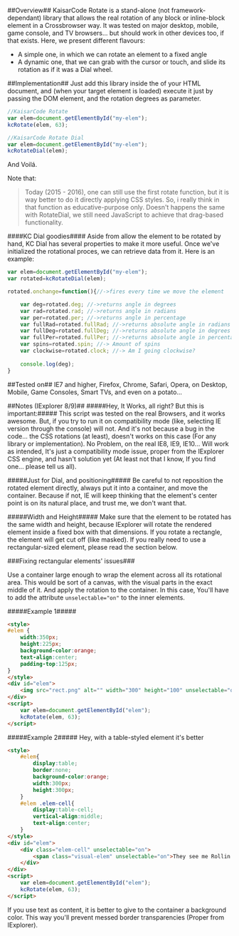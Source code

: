 ##Overview##
KaisarCode Rotate is a stand-alone (not framework-dependant) library that allows the real rotation of any block or inline-block element in a Crossbrowser way.
It was tested on major desktop, mobile, game console, and TV browsers... but should work in other devices too, if that exists.
Here, we present different flavours:
* A simple one, in which we can rotate an element to a fixed angle
* A dynamic one, that we can grab with the cursor or touch, and slide its rotation as if it was a Dial wheel.

##Implementation##
Just add this library inside the *<head>* of your HTML document, and (when your target element is loaded) execute
it just by passing the DOM element, and the rotation degrees as parameter.

```javascript
//KaisarCode Rotate
var elem=document.getElementById("my-elem");
kcRotate(elem, 63);

//KaisarCode Rotate Dial
var elem=document.getElementById("my-elem");
kcRotateDial(elem);
```
And Voilá.

Note that:

> Today (2015 - 2016), one can still use the first rotate function, but it is way better to do it directly applying CSS styles.
> So, i really think in that function as educative-purpose only.
> Doesn't happens the same with RotateDial, we still need JavaScript to achieve that drag-based functionality.

####KC Dial goodies####
Aside from allow the element to be rotated by hand, KC Dial has several properties to make it more useful.
Once we've initialized the rotational proces, we can retrieve data from it.
Here is an example:

```javascript
var elem=document.getElementById("my-elem");
var rotated=kcRotateDial(elem);

rotated.onchange=function(){//->fires every time we move the element

	var deg=rotated.deg; //->returns angle in degrees
	var rad=rotated.rad; //->returns angle in radians
	var per=rotated.per; //->returns angle in percentage
	var fullRad=rotated.fullRad; //->returns absolute angle in radians (unlimited spins)
	var fullDeg=rotated.fullDeg; //->returns absolute angle in degrees (unlimited spins)
	var fullPer=rotated.fullPer; //->returns absolute angle in percentage (unlimited spins)
	var spins=rotated.spin; //-> Amount of spins
	var clockwise=rotated.clock; //-> Am I going clockwise?
	
	console.log(deg);
}
```


##Tested on##
IE7 and higher, Firefox, Chrome, Safari, Opera, on Desktop, Mobile, Game Consoles, Smart TVs, and even on a potato...

##Notes (IExplorer 8/9)##
#####Hey, It Works, all right? But this is important:#####
This script was tested on the real Browsers, and it works awesome. But, if you try to run it on compatibility mode (like, selecting IE version through the console) will not. And it's not because a bug in the code... the CSS rotations (at least), doesn't works on this case (For any library or implementation). No Problem, on the real IE8, IE9, IE10... Will work as intended, It's just a compatibility mode issue, proper from the IExplorer CSS engine, and hasn't solution yet (At least not that I know, If you find one... please tell us all).

#####Just for Dial, and positioning#####
Be careful to not reposition the rotated element directly, always put it into a container, and move the container. Because if not, IE will keep thinking that the element's center point is on its natural place, and trust me, we don't want that.

#####Width and Height#####
Make sure that the element to be rotated has the same width and height, because IExplorer will rotate the rendered element inside a fixed box with that dimensions. If you rotate a rectangle, the element will get cut off (like masked). If you really need to use a rectangular-sized element, please read the section below.

###Fixing rectangular elements' issues###
	
Use a container large enough to wrap the element across all its rotational area.
This would be sort of a canvas, with the visual parts in the exact middle of it.
And apply the rotation to the container.
In this case, You'll have to add the attribute ```unselectable="on"``` to the inner elements.

#####Example 1#####
```html
<style>
#elem {
	width:350px;
	height:225px;
	background-color:orange;
	text-align:center;
	padding-top:125px;
}
</style>
<div id="elem">
	<img src="rect.png" alt="" width="300" height="100" unselectable="on" />
</div>
<script>
	var elem=document.getElementById("elem");
	kcRotate(elem, 63);
</script>
```
	
#####Example 2#####
Hey, with a table-styled element it's better
```html
<style>
	#elem{
		display:table;
		border:none;
		background-color:orange;
		width:300px;
		height:300px;
	}
	#elem .elem-cell{
		display:table-cell;
		vertical-align:middle;
		text-align:center;
	}
</style>
<div id="elem">
	<div class="elem-cell" unselectable="on">
		<span class="visual-elem" unselectable="on">They see me Rollin'...</span>
	</div>
</div>
<script>
	var elem=document.getElementById("elem");
	kcRotate(elem, 63);
</script>
```
If you use text as content, it is better to give to the container a background color. This way you'll prevent messed border transparencies (Proper from IExplorer).
